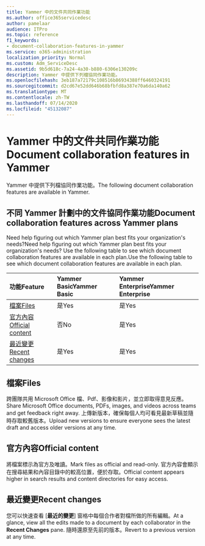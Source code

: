 ```yaml
---
title: Yammer 中的文件共同作業功能
ms.author: office365servicedesc
author: pamelaar
audience: ITPro
ms.topic: reference
f1_keywords:
- document-collaboration-features-in-yammer
ms.service: o365-administration
localization_priority: Normal
ms.custom: Adm_ServiceDesc
ms.assetid: 9b5d618c-7a24-4a30-b880-6306e130209c
description: Yammer 中提供下列檔協同作業功能。
ms.openlocfilehash: 3eb187a72179c108516b86934388ff6460324191
ms.sourcegitcommit: d2cd67e52dd646b68bfbfd8a387e70a6da140a62
ms.translationtype: MT
ms.contentlocale: zh-TW
ms.lasthandoff: 07/14/2020
ms.locfileid: "45132087"
---
```

# <a name="document-collaboration-features-in-yammer"></a><span data-ttu-id="e3292-103">Yammer 中的文件共同作業功能</span><span class="sxs-lookup"><span data-stu-id="e3292-103">Document collaboration features in Yammer</span></span>

<span data-ttu-id="e3292-104">Yammer 中提供下列檔協同作業功能。</span><span class="sxs-lookup"><span data-stu-id="e3292-104">The following document collaboration features are available in Yammer.</span></span>
  
## <a name="document-collaboration-features-across-yammer-plans"></a><span data-ttu-id="e3292-105">不同 Yammer 計劃中的文件協同作業功能</span><span class="sxs-lookup"><span data-stu-id="e3292-105">Document collaboration features across Yammer plans</span></span>

<span data-ttu-id="e3292-106">Need help figuring out which Yammer plan best fits your organization's needs?</span><span class="sxs-lookup"><span data-stu-id="e3292-106">Need help figuring out which Yammer plan best fits your organization's needs?</span></span> <span data-ttu-id="e3292-107">Use the following table to see which document collaboration features are available in each plan.</span><span class="sxs-lookup"><span data-stu-id="e3292-107">Use the following table to see which document collaboration features are available in each plan.</span></span>
  
|<span data-ttu-id="e3292-108">**功能**</span><span class="sxs-lookup"><span data-stu-id="e3292-108">**Feature**</span></span>|<span data-ttu-id="e3292-109">**Yammer Basic**</span><span class="sxs-lookup"><span data-stu-id="e3292-109">**Yammer Basic**</span></span>|<span data-ttu-id="e3292-110">**Yammer Enterprise**</span><span class="sxs-lookup"><span data-stu-id="e3292-110">**Yammer Enterprise**</span></span>|
|:-----|:-----|:-----|
|[<span data-ttu-id="e3292-111">檔案</span><span class="sxs-lookup"><span data-stu-id="e3292-111">Files</span></span>](document-collaboration-features-in-yammer.md#files) <br/> |<span data-ttu-id="e3292-112">是</span><span class="sxs-lookup"><span data-stu-id="e3292-112">Yes</span></span>  <br/> |<span data-ttu-id="e3292-113">是</span><span class="sxs-lookup"><span data-stu-id="e3292-113">Yes</span></span>  <br/> |
|[<span data-ttu-id="e3292-114">官方內容</span><span class="sxs-lookup"><span data-stu-id="e3292-114">Official content</span></span>](document-collaboration-features-in-yammer.md#official-content) <br/> |<span data-ttu-id="e3292-115">否</span><span class="sxs-lookup"><span data-stu-id="e3292-115">No</span></span>  <br/> |<span data-ttu-id="e3292-116">是</span><span class="sxs-lookup"><span data-stu-id="e3292-116">Yes</span></span>  <br/> |
|[<span data-ttu-id="e3292-117">最近變更</span><span class="sxs-lookup"><span data-stu-id="e3292-117">Recent changes</span></span>](document-collaboration-features-in-yammer.md#recent-changes) <br/> |<span data-ttu-id="e3292-118">是</span><span class="sxs-lookup"><span data-stu-id="e3292-118">Yes</span></span>  <br/> |<span data-ttu-id="e3292-119">是</span><span class="sxs-lookup"><span data-stu-id="e3292-119">Yes</span></span>  <br/> |

## <a name="files"></a><span data-ttu-id="e3292-120">檔案</span><span class="sxs-lookup"><span data-stu-id="e3292-120">Files</span></span>

<span data-ttu-id="e3292-121">跨團隊共用 Microsoft Office 檔、Pdf、影像和影片，並立即取得意見反應。</span><span class="sxs-lookup"><span data-stu-id="e3292-121">Share Microsoft Office documents, PDFs, images, and videos across teams and get feedback right away.</span></span> <span data-ttu-id="e3292-122">上傳新版本，確保每個人均可看見最新草稿並隨時存取較舊版本。</span><span class="sxs-lookup"><span data-stu-id="e3292-122">Upload new versions to ensure everyone sees the latest draft and access older versions at any time.</span></span>
  
## <a name="official-content"></a><span data-ttu-id="e3292-123">官方內容</span><span class="sxs-lookup"><span data-stu-id="e3292-123">Official content</span></span>

<span data-ttu-id="e3292-124">將檔案標示為官方及唯讀。</span><span class="sxs-lookup"><span data-stu-id="e3292-124">Mark files as official and read-only.</span></span> <span data-ttu-id="e3292-125">官方內容會顯示在搜尋結果和內容目錄中的較高位置，便於存取。</span><span class="sxs-lookup"><span data-stu-id="e3292-125">Official content appears higher in search results and content directories for easy access.</span></span>

## <a name="recent-changes"></a><span data-ttu-id="e3292-126">最近變更</span><span class="sxs-lookup"><span data-stu-id="e3292-126">Recent changes</span></span>

<span data-ttu-id="e3292-127">您可以快速查看 [**最近的變更**] 窗格中每個合作者對檔所做的所有編輯。</span><span class="sxs-lookup"><span data-stu-id="e3292-127">At a glance, view all the edits made to a document by each collaborator in the **Recent Changes** pane.</span></span> <span data-ttu-id="e3292-128">隨時還原至先前的版本。</span><span class="sxs-lookup"><span data-stu-id="e3292-128">Revert to a previous version at any time.</span></span>
  